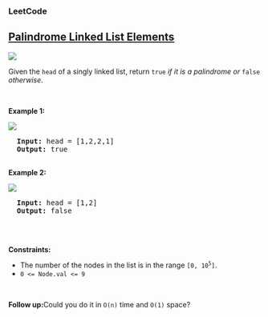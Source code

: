 <body>
  <h3>LeetCode</h3>
  <h2><a href="https://leetcode.com/problems/palindrome-linked-list/description/">Palindrome Linked List Elements</a></h2> 
  <img src="https://img.shields.io/badge/DIFFICULTY-EASY-green">
  <p>Given the <code>head</code> of a singly linked list, return <code>true</code> <i>if it is a palindrome or</i> <code>false</code> <i>otherwise</i>.</p>

  <p>&nbsp;</p>
  <p><strong class="example">Example 1:</strong></p>
  <img src="https://assets.leetcode.com/uploads/2021/03/03/pal1linked-list.jpg">
  <pre>
  <strong>Input:</strong> head = [1,2,2,1]
  <strong>Output:</strong> true
  </pre>

  <p><strong class="example">Example 2:</strong></p>
  <img src="https://assets.leetcode.com/uploads/2021/03/03/pal2linked-list.jpg">
  <pre>
  <strong>Input:</strong> head = [1,2]
  <strong>Output:</strong> false
  </pre>

  <p>&nbsp;</p>
  <p><strong class="Constraints">Constraints:</strong></p>
  <ul>
    <li>The number of the nodes in the list is in the range <code>[0, 10<sup>5</sup>]</code>.</li>
    <li><code>0 <= Node.val <= 9</code></li>
  </ul>

  <p>&nbsp;</p>
  <p><strong>Follow up:</strong>Could you do it in <code>O(n)</code> time and <code>O(1)</code> space?</p>

</body>
